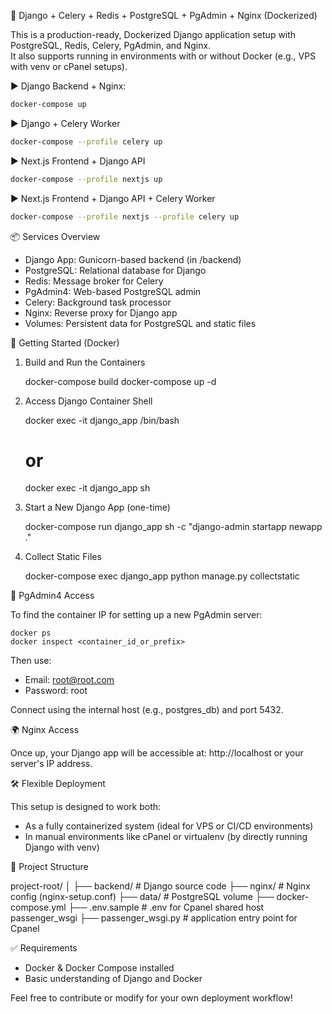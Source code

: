 🐳 Django + Celery + Redis + PostgreSQL + PgAdmin + Nginx (Dockerized)

This is a production-ready, Dockerized Django application setup with PostgreSQL, Redis, Celery, PgAdmin, and Nginx.  
It also supports running in environments with or without Docker (e.g., VPS with venv or cPanel setups).

▶️ Django Backend + Nginx:

```bash
docker-compose up
```

▶️ Django + Celery Worker

```bash
docker-compose --profile celery up
```

▶️ Next.js Frontend + Django API

```bash
docker-compose --profile nextjs up
```

▶️ Next.js Frontend + Django API + Celery Worker

```bash
docker-compose --profile nextjs --profile celery up
```

📦 Services Overview

- Django App: Gunicorn-based backend (in /backend)
- PostgreSQL: Relational database for Django
- Redis: Message broker for Celery
- PgAdmin4: Web-based PostgreSQL admin
- Celery: Background task processor
- Nginx: Reverse proxy for Django app
- Volumes: Persistent data for PostgreSQL and static files

🚀 Getting Started (Docker)

1. Build and Run the Containers

   docker-compose build
   docker-compose up -d

2. Access Django Container Shell

   docker exec -it django_app /bin/bash

   # or

   docker exec -it django_app sh

3. Start a New Django App (one-time)

   docker-compose run django_app sh -c "django-admin startapp newapp ."

4. Collect Static Files

   docker-compose exec django_app python manage.py collectstatic

🧠 PgAdmin4 Access

To find the container IP for setting up a new PgAdmin server:

    docker ps
    docker inspect <container_id_or_prefix>

Then use:

- Email: root@root.com
- Password: root

Connect using the internal host (e.g., postgres_db) and port 5432.

🌍 Nginx Access

Once up, your Django app will be accessible at:
http://localhost or your server's IP address.

🛠 Flexible Deployment

This setup is designed to work both:

- As a fully containerized system (ideal for VPS or CI/CD environments)
- In manual environments like cPanel or virtualenv (by directly running Django with venv)

📁 Project Structure

project-root/
│
├── backend/ # Django source code
├── nginx/ # Nginx config (nginx-setup.conf)
├── data/ # PostgreSQL volume
├── docker-compose.yml
├── .env.sample # .env for Cpanel shared host passenger_wsgi
├── passenger_wsgi.py # application entry point for Cpanel

✅ Requirements

- Docker & Docker Compose installed
- Basic understanding of Django and Docker

Feel free to contribute or modify for your own deployment workflow!
